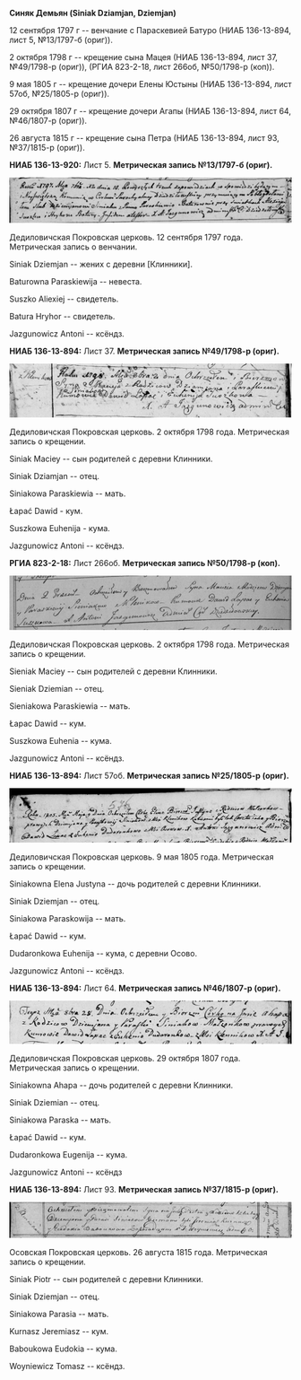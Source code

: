 **Синяк Демьян (Siniak Dziamjan, Dziemjan)**

12 сентября 1797 г -- венчание с Параскевией Батуро (НИАБ 136-13-894,
лист 5, №13/1797-б (ориг)).

2 октября 1798 г -- крещение сына Мацея (НИАБ 136-13-894, лист 37,
№49/1798-р (ориг)), (РГИА 823-2-18, лист 266об, №50/1798-р (коп)).

9 мая 1805 г -- крещение дочери Елены Юстыны (НИАБ 136-13-894, лист
57об, №25/1805-р (ориг)).

29 октября 1807 г -- крещение дочери Агапы (НИАБ 136-13-894, лист 64,
№46/1807-р (ориг)).

26 августа 1815 г -- крещение сына Петра (НИАБ 136-13-894, лист 93,
№37/1815-р (ориг)).

**НИАБ 136-13-920:** Лист 5. **Метрическая запись №13/1797-б (ориг).**

![](./media/49472c573fed8b3de8e15c76149eb872e3d89246.png)

Дедиловичская Покровская церковь. 12 сентября 1797 года. Метрическая
запись о венчании.

Siniak Dziemjan -- жених с деревни \[Клинники\].

Baturowna Paraskiewija -- невеста.

Suszko Aliexiej -- свидетель.

Batura Hryhor -- свидетель.

Jazgunowicz Antoni -- ксёндз.

**НИАБ 136-13-894:** Лист 37. **Метрическая запись №49/1798-р (ориг).**

![](./media/d23062d0d499c67afeeca91e1a143a030c585c4a.png)

Дедиловичская Покровская церковь. 2 октября 1798 года. Метрическая
запись о крещении.

Siniak Maciey -- сын родителей с деревни Клинники.

Siniak Dziamjan -- отец.

Siniakowa Paraskiewia -- мать.

Łapać Dawid - кум.

Suszkowa Euhenija - кума.

Jazgunowicz Antoni -- ксёндз.

**РГИА 823-2-18:** Лист 266об. **Метрическая запись №50/1798-р (коп).**

![](./media/ff8cd0db768450c15018ed7fe36f03f04ce98571.png)

Дедиловичская Покровская церковь. 2 октября 1798 года. Метрическая
запись о крещении.

Sieniak Maciey -- сын родителей с деревни Клинники.

Sieniak Dziemian -- отец.

Sieniakowa Paraskiewia -- мать.

Łapac Dawid -- кум.

Suszkowa Euhenia -- кума.

Jazgunowicz Antoni -- ксёндз.

**НИАБ 136-13-894:** Лист 57об. **Метрическая запись №25/1805-р
(ориг).**

![](./media/86e0a3830c24656b942ebadb328ab6c32c540f8f.png)

Дедиловичская Покровская церковь. 9 мая 1805 года. Метрическая запись о
крещении.

Siniakowna Elena Justyna -- дочь родителей с деревни Клинники.

Siniak Dziemjan -- отец.

Siniakowa Paraskowija -- мать.

Łapać Dawid -- кум.

Dudaronkowa Euhenija -- кума, с деревни Осовo.

Jazgunowicz Antoni -- ксёндз.

**НИАБ 136-13-894:** Лист 64. **Метрическая запись №46/1807-р (ориг).**

![](./media/d035c4e9215fc5e3f40ec61ed681bfa50ec4dd39.png)

Дедиловичская Покровская церковь. 29 октября 1807 года. Метрическая
запись о крещении.

Siniakowna Ahapa -- дочь родителей с деревни Клинники.

Siniak Dziemian -- отец.

Siniakowa Paraska -- мать.

Łapać Dawid -- кум.

Dudaronkowa Eugenija -- кума.

Jazgunowicz Antoni -- ксёндз

**НИАБ 136-13-894:** Лист 93. **Метрическая запись №37/1815-р (ориг).**

![](./media/31ef72b2bc595f3291a7d3f01a69508620492378.png)

Осовская Покровская церковь. 26 августа 1815 года. Метрическая запись о
крещении.

Siniak Piotr -- сын родителей с деревни Клинники.

Siniak Dziemjan -- отец.

Siniakowa Parasia -- мать.

Kurnasz Jeremiasz -- кум.

Baboukowa Eudokia -- кума.

Woyniewicz Tomasz -- ксёндз.
